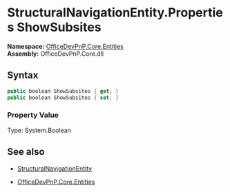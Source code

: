 # StructuralNavigationEntity.Properties ShowSubsites
**Namespace:** [OfficeDevPnP.Core.Entities](OfficeDevPnP.Core.Entities.md)  
**Assembly:** OfficeDevPnP.Core.dll  
## Syntax
```C#
public boolean ShowSubsites { get; }
public boolean ShowSubsites { set; }
```

### Property Value
Type: System.Boolean  

## See also
- [StructuralNavigationEntity](StructuralNavigationEntity.md) 

- [OfficeDevPnP.Core.Entities](OfficeDevPnP.Core.Entities.md)
